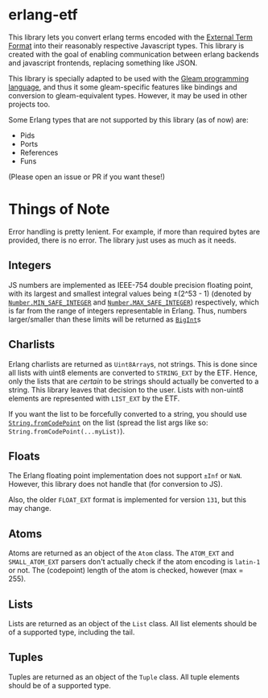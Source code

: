 # erlang-etf

This library lets you convert erlang terms encoded with the [External Term Format](https://www.erlang.org/docs/27/apps/erts/erl_ext_dist)
into their reasonably respective Javascript types. This library is created with the goal of enabling communication between erlang
backends and javascript frontends, replacing something like JSON.

This library is specially adapted to be used with the [Gleam programming language](https://gleam.run), and thus it some gleam-specific
features like bindings and conversion to gleam-equivalent types. However, it may be used in other projects too.

Some Erlang types that are not supported by this library (as of now) are:

- Pids
- Ports
- References
- Funs

(Please open an issue or PR if you want these!)

# Things of Note

Error handling is pretty lenient. For example, if more than required bytes are provided, there is no error. The library just uses as
much as it needs.

## Integers

JS numbers are implemented as IEEE-754 double precision floating point, with its largest and smallest integral values being ±(2^53 - 1) (denoted by
[`Number.MIN_SAFE_INTEGER`](https://developer.mozilla.org/en-US/docs/Web/JavaScript/Reference/Global_Objects/Number/MIN_SAFE_INTEGER)
and [`Number.MAX_SAFE_INTEGER`](https://developer.mozilla.org/en-US/docs/Web/JavaScript/Reference/Global_Objects/Number/MAX_SAFE_INTEGER))
respectively, which is far from the range of integers representable in Erlang. Thus, numbers larger/smaller than these limits will be
returned as [`BigInt`](https://developer.mozilla.org/en-US/docs/Web/JavaScript/Reference/Global_Objects/BigInt)s

## Charlists

Erlang charlists are returned as `Uint8Array`s, not strings. This is done since all lists with uint8 elements are converted to
`STRING_EXT` by the ETF. Hence, only the lists that are *certain* to be strings should actually be converted to a string.
This library leaves that decision to the user. Lists with non-uint8 elements are represented with `LIST_EXT` by the ETF.

If you want the list to be forcefully converted to a string, you should use
[`String.fromCodePoint`](https://developer.mozilla.org/en-US/docs/Web/JavaScript/Reference/Global_Objects/String/fromCodePoint) on
the list (spread the list args like so: `String.fromCodePoint(...myList)`).

## Floats

The Erlang floating point implementation does not support `±Inf` or `NaN`. However, this library does not handle that (for conversion to JS).

Also, the older `FLOAT_EXT` format is implemented for version `131`, but this may change.

## Atoms

Atoms are returned as an object of the `Atom` class. The `ATOM_EXT` and `SMALL_ATOM_EXT` parsers don't actually check if the
atom encoding is `latin-1` or not. The (codepoint) length of the atom is checked, however (max = 255).

## Lists

Lists are returned as an object of the `List` class. All list elements should be of a supported type, including the tail. 

## Tuples

Tuples are returned as an object of the `Tuple` class. All tuple elements should be of a supported type.
